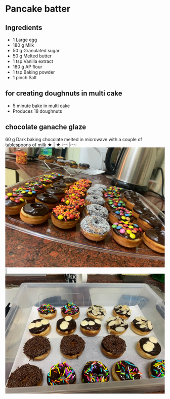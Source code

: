 # Pancake batter
## Ingredients
* 1 Large egg
* 180 g Milk
* 50 g Granulated sugar
* 50 g Melted butter
* 1 tsp Vanilla extract
* 180 g AP flour
* 1 tsp Baking powder
* 1 pinch Salt

## for creating doughnuts in multi cake

- 5 minute bake in multi cake
- Produces 18 doughnuts

## chocolate ganache glaze
60 g Dark baking chocolate melted in microwave with a couple of tablespoons of milk
 ★ | ★ 
:--:|:--:
![in the multimaker](../images/pancake1.jpeg) | ![in the multimaker](../images/pancake2.jpeg)